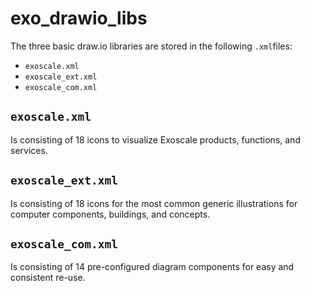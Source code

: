 # exo_drawio_libs

The three basic draw.io libraries are stored in the following `.xml`files:

* `exoscale.xml`
* `exoscale_ext.xml`
* `exoscale_com.xml`  

## `exoscale.xml` 
Is consisting of 18 icons to visualize Exoscale products, functions, and services.

## `exoscale_ext.xml`
Is consisting of 18 icons for the most common generic illustrations for computer components, buildings, and concepts.

## `exoscale_com.xml`  
Is consisting of 14 pre-configured diagram components for easy and consistent re-use.



